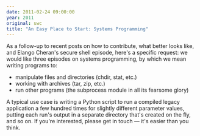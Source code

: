 ```yaml
---
date: 2011-02-24 09:00:00
year: 2011
original: swc
title: "An Easy Place to Start: Systems Programming"
---
```

<p>As a follow-up to recent posts on how to contribute, what better looks like, and Elango Cheran's secure shell episode, here's a specific request: we would like three episodes on systems programming, by which we mean writing programs to:</p>
<ul>
<li>manipulate files and directories (chdir, stat, etc.)</li>
<li>working with archives (tar, zip, etc.)</li>
<li>run other programs (the subprocess module in all its fearsome glory)</li>
</ul>
<p>A typical use case is writing a Python script to run a compiled legacy application a few hundred times for slightly different parameter values, putting each run's output in a separate directory that's created on the fly, and so on.  If you're interested, please get in touch &mdash; it's easier than you think.</p>

